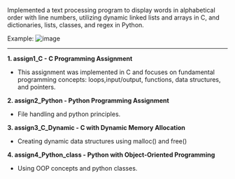 Implemented a text processing program to display words in alphabetical order with line numbers, utilizing dynamic linked lists and arrays in C, and dictionaries, 
lists, classes, and regex in Python.

Example:
![image](https://github.com/user-attachments/assets/578961a0-8d86-4a1e-841d-e30de01099dc)

----------------------------------------------------------------------------------------------------------------------------------------------------------
**1. assign1_C - C Programming Assignment**
- This assignment was implemented in C and focuses on fundamental programming concepts: loops,input/output, functions, data structures, and pointers.

**2. assign2_Python - Python Programming Assignment**
- File handling and python principles.

**3. assign3_C_Dynamic - C with Dynamic Memory Allocation**
- Creating dynamic data structures using malloc() and free()

**4. assign4_Python_class - Python with Object-Oriented Programming**
- Using OOP concepts and python classes.
